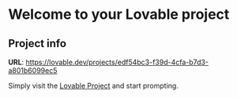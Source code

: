 # Welcome to your Lovable project

## Project info

**URL**: https://lovable.dev/projects/edf54bc3-f39d-4cfa-b7d3-a801b6099ec5


Simply visit the [Lovable Project](https://lovable.dev/projects/edf54bc3-f39d-4cfa-b7d3-a801b6099ec5) and start prompting.



